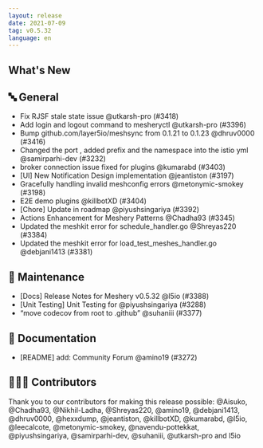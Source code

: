 ```yaml
---
layout: release
date: 2021-07-09
tag: v0.5.32
language: en
---
```


## What's New
## 🔤 General
- Fix RJSF stale state issue @utkarsh-pro (#3418)
- Add login and logout command to mesheryctl @utkarsh-pro (#3396)
- Bump github.com/layer5io/meshsync from 0.1.21 to 0.1.23 @dhruv0000 (#3416)
- Changed the port , added prefix and the namespace into the istio yml @samirparhi-dev (#3232)
- broker connection issue fixed for plugins @kumarabd (#3403)
- [UI] New Notification Design implementation @jeantiston (#3197)
- Gracefully handling invalid meshconfig errors @metonymic-smokey (#3198)
- E2E demo plugins @killbotXD (#3404)
- [Chore] Update in  roadmap @piyushsingariya (#3392)
- Actions Enhancement for Meshery Patterns @Chadha93 (#3345)
- Updated the meshkit error for schedule_handler.go  @Shreyas220 (#3384)
- Updated the meshkit error for load_test_meshes_handler.go  @debjani1413 (#3381)

## 🧰 Maintenance

- [Docs] Release Notes for Meshery v0.5.32 @l5io (#3388)
- [Unit Testing] Unit Testing for  @piyushsingariya (#3288)
- “move codecov from root to .github” @suhaniii (#3377)

## 📖 Documentation

- [README] add: Community Forum @amino19 (#3272)

## 👨🏽‍💻 Contributors

Thank you to our contributors for making this release possible:
@Aisuko, @Chadha93, @Nikhil-Ladha, @Shreyas220, @amino19, @debjani1413, @dhruv0000, @hexxdump, @jeantiston, @killbotXD, @kumarabd, @l5io, @leecalcote, @metonymic-smokey, @navendu-pottekkat, @piyushsingariya, @samirparhi-dev, @suhaniii, @utkarsh-pro and l5io
 
